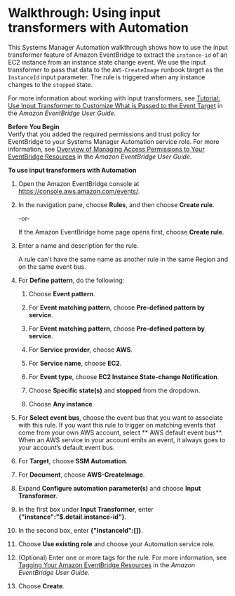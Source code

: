 # Walkthrough: Using input transformers with Automation<a name="automation-transformers"></a>

This Systems Manager Automation walkthrough shows how to use the input transformer feature of Amazon EventBridge to extract the `instance-id` of an EC2 instance from an instance state change event\. We use the input transformer to pass that data to the `AWS-CreateImage` runbook target as the `InstanceId` input parameter\. The rule is triggered when any instance changes to the `stopped` state\.

For more information about working with input transformers, see [Tutorial: Use Input Transformer to Customize What is Passed to the Event Target](https://docs.aws.amazon.com/eventbridge/latest/userguide/eventbridge-input-transformer-tutorial.html) in the *Amazon EventBridge User Guide*\.

**Before You Begin**  
Verify that you added the required permissions and trust policy for EventBridge to your Systems Manager Automation service role\. For more information, see [Overview of Managing Access Permissions to Your EventBridge Resources](https://docs.aws.amazon.com/eventbridge/latest/userguide/iam-access-control-identity-based-eventbridge.html) in the *Amazon EventBridge User Guide*\.

**To use input transformers with Automation**

1. Open the Amazon EventBridge console at [https://console\.aws\.amazon\.com/events/](https://console.aws.amazon.com/events/)\.

1. In the navigation pane, choose **Rules**, and then choose **Create rule**\.

   \-or\-

   If the Amazon EventBridge home page opens first, choose **Create rule**\.

1. Enter a name and description for the rule\.

   A rule can't have the same name as another rule in the same Region and on the same event bus\.

1. For **Define pattern**, do the following:

   1. Choose **Event pattern**\.

   1. For **Event matching pattern**, choose **Pre\-defined pattern by service**\.

   1. For **Event matching pattern**, choose **Pre\-defined pattern by service**\.

   1. For **Service provider**, choose **AWS**\.

   1. For **Service name**, choose **EC2**\.

   1. For **Event type**, choose **EC2 Instance State\-change Notification**\.

   1. Choose **Specific state\(s\)** and **stopped** from the dropdown\.

   1. Choose **Any instance**\.

1. For **Select event bus**, choose the event bus that you want to associate with this rule\. If you want this rule to trigger on matching events that come from your own AWS account, select ** AWS default event bus**\. When an AWS service in your account emits an event, it always goes to your account’s default event bus\. 

1. For **Target**, choose **SSM Automation**\.

1. For **Document**, choose **AWS\-CreateImage**\.

1. Expand **Configure automation parameter\(s\)** and choose **Input Transformer**\.

1. In the first box under **Input Transformer**, enter **\{"instance":"$\.detail\.instance\-id"\}**\.

1. In the second box, enter **\{"InstanceId":\[<instance>\]\}**\.

1. Choose **Use existing role** and choose your Automation service role\.

1. \(Optional\) Enter one or more tags for the rule\. For more information, see [Tagging Your Amazon EventBridge Resources](https://docs.aws.amazon.com/eventbridge/latest/userguide/eventbridge-tagging.html) in the *Amazon EventBridge User Guide*\.

1. Choose **Create**\.